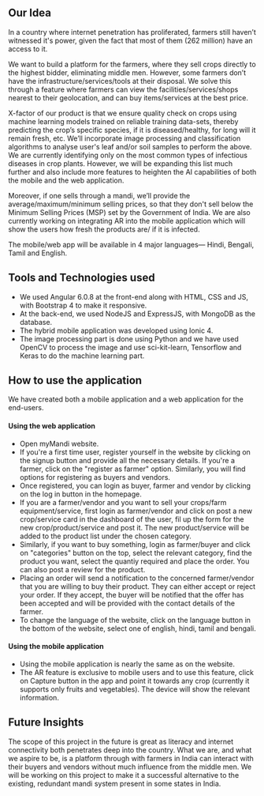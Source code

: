 ## Our Idea

In a country where internet penetration has proliferated, farmers still haven’t witnessed it's power, given the fact that most of them (262 million) have an access to it.

We want to build a platform for the farmers, where they sell crops directly to the highest bidder, eliminating middle men.
However, some farmers don’t have the infrastructure/services/tools at their disposal. We solve this through a feature where farmers can view the facilities/services/shops nearest to their geolocation, and can buy items/services at the best price.

X-factor of our product is that we ensure quality check on crops using machine learning models trained on reliable training data-sets, thereby predicting the crop’s specific species, if it is diseased/healthy, for long will it remain fresh, etc.
We’ll incorporate image processing and classification algorithms to analyse user's leaf and/or soil samples to perform the above. 
We are currently identifying only on the most common types of infectious diseases in crop plants. However, we will be expanding this list much further and also include more features to heighten the AI capabilities of both the mobile and the web application.

Moreover, if one sells through a mandi, we’ll provide the average/maximum/minimum selling prices, so that they don't sell below the Minimum Selling Prices (MSP) set by the Government of India. We are also currently working on integrating AR into the mobile application which will show the users how fresh the products are/ if it is infected.

The mobile/web app will be available in 4 major languages— Hindi, Bengali, Tamil and English.

## Tools and Technologies used

* We  used Angular 6.0.8 at the front-end along with HTML, CSS and JS, with Bootstrap 4 to make it responsive.
* At the back-end, we used NodeJS and ExpressJS, with MongoDB as the database.
* The hybrid mobile application was developed using Ionic 4.
* The image processing part is done using Python and we have used OpenCV to process the image and use sci-kit-learn, Tensorflow and Keras to do the machine learning part.

## How to use the application

We have created both a mobile application and a web application for the end-users.

#### Using the web application

* Open myMandi website.
* If you're a first time user, register yourself in the website by clicking on the signup button and provide all the necessary details. If you're a farmer, click on the "register as farmer" option. Similarly, you will find options for registering as buyers and vendors.
* Once registered, you can login as buyer, farmer and vendor by clicking on the log in button in the homepage. 
* If you are a farmer/vendor and you want to sell your crops/farm equipment/service, first login as farmer/vendor and click on post a new crop/service card in the dashboard of the user, fil up the form for the new crop/product/service and post it. The new product/service will be added to the product list under the chosen category. 
* Similarly, if you want to buy something, login as farmer/buyer and click on "categories" button on the top, select the relevant category, find the product you want, select the quantiy required and place the order. You can also post a review for the product. 
* Placing an order will send a notification to the concerned farmer/vendor that you are willing to buy their product. They can either accept or reject your order. If they accept, the buyer will be notified that the offer has been accepted and will be provided with the contact details of the farmer. 
* To change the language of the website, click on the language button in the bottom of the website, select one of english, hindi, tamil and bengali.

#### Using the mobile application

* Using the mobile application is nearly the same as on the website. 
* The AR feature is exclusive to mobile users and to use this feature, click on Capture button in the app and point  it towards any crop (currently it supports only fruits and vegetables). The device will show the relevant information. 

## Future Insights

The scope of this project in the future is great as literacy and internet connectivity both penetrates deep into the country. What we are, and what we aspire to be, is a platform through with farmers in India can interact with their buyers and vendors without much influence from the middle men. We will be working on this project to make it a successful alternative to the existing, redundant mandi system present in some states in India. 
